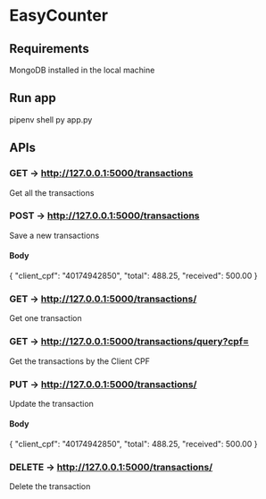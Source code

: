 # EasyCounter

## Requirements
MongoDB installed in the local machine

## Run app
pipenv shell
py app.py

## APIs
### GET -> http://127.0.0.1:5000/transactions
Get all the transactions

### POST -> http://127.0.0.1:5000/transactions
Save a new transactions
#### Body
{
    "client_cpf": "40174942850",
    "total": 488.25,
    "received": 500.00
}

### GET -> http://127.0.0.1:5000/transactions/<id>
Get one transaction
  
### GET -> http://127.0.0.1:5000/transactions/query?cpf=<cpf>
Get the transactions by the Client CPF

### PUT -> http://127.0.0.1:5000/transactions/<id>
Update the transaction
#### Body
{
    "client_cpf": "40174942850",
    "total": 488.25,
    "received": 500.00
}

### DELETE -> http://127.0.0.1:5000/transactions/<id>
Delete the transaction

